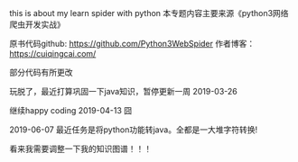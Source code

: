 this is about my  learn  spider with python
本专题内容主要来源《python3网络爬虫开发实战》

原书代码github:
https://github.com/Python3WebSpider
作者博客： https://cuiqingcai.com/


部分代码有所更改

玩脱了，最近打算巩固一下java知识，暂停更新一周 2019-03-26

继续happy coding 2019-04-13 囧

2019-06-07 最近任务是将python功能转java。全都是一大堆字符转换!

看来我需要调整一下我的知识图谱！！！
